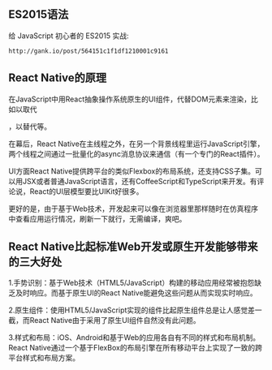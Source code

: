
## ES2015语法

给 JavaScript 初心者的 ES2015 实战:

	http://gank.io/post/564151c1f1df1210001c9161



## React Native的原理

在JavaScript中用React抽象操作系统原生的UI组件，代替DOM元素来渲染，比如以<View>取代<div>，以<Image>替代<img>等。

在幕后，React Native在主线程之外，在另一个背景线程里运行JavaScript引擎，两个线程之间通过一批量化的async消息协议来通信（有一个专门的React插件）。

UI方面React Native提供跨平台的类似Flexbox的布局系统，还支持CSS子集。可以用JSX或者普通JavaScript语言，还有CoffeeScript和TypeScript来开发。有评论说，React的UI层模型要比UIKit好很多。

更好的是，由于基于Web技术，开发起来可以像在浏览器里那样随时在仿真程序中查看应用运行情况，刷新一下就行，无需编译，爽吧。




## React Native比起标准Web开发或原生开发能够带来的三大好处

1.手势识别：基于Web技术（HTML5/JavaScript）构建的移动应用经常被抱怨缺乏及时响应。而基于原生UI的React Native能避免这些问题从而实现实时响应。

2.原生组件：使用HTML5/JavaScript实现的组件比起原生组件总是让人感觉差一截，而React Native由于采用了原生UI组件自然没有此问题。

3.样式和布局：iOS、Android和基于Web的应用各自有不同的样式和布局机制。React Native通过一个基于FlexBox的布局引擎在所有移动平台上实现了一致的跨平台样式和布局方案。
